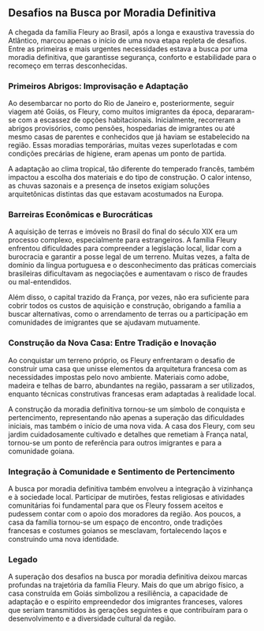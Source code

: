 ## Desafios na Busca por Moradia Definitiva

A chegada da família Fleury ao Brasil, após a longa e exaustiva travessia do Atlântico, marcou apenas o início de uma nova etapa repleta de desafios. Entre as primeiras e mais urgentes necessidades estava a busca por uma moradia definitiva, que garantisse segurança, conforto e estabilidade para o recomeço em terras desconhecidas.

### Primeiros Abrigos: Improvisação e Adaptação

Ao desembarcar no porto do Rio de Janeiro e, posteriormente, seguir viagem até Goiás, os Fleury, como muitos imigrantes da época, depararam-se com a escassez de opções habitacionais. Inicialmente, recorreram a abrigos provisórios, como pensões, hospedarias de imigrantes ou até mesmo casas de parentes e conhecidos que já haviam se estabelecido na região. Essas moradias temporárias, muitas vezes superlotadas e com condições precárias de higiene, eram apenas um ponto de partida.

A adaptação ao clima tropical, tão diferente do temperado francês, também impactou a escolha dos materiais e do tipo de construção. O calor intenso, as chuvas sazonais e a presença de insetos exigiam soluções arquitetônicas distintas das que estavam acostumados na Europa.

### Barreiras Econômicas e Burocráticas

A aquisição de terras e imóveis no Brasil do final do século XIX era um processo complexo, especialmente para estrangeiros. A família Fleury enfrentou dificuldades para compreender a legislação local, lidar com a burocracia e garantir a posse legal de um terreno. Muitas vezes, a falta de domínio da língua portuguesa e o desconhecimento das práticas comerciais brasileiras dificultavam as negociações e aumentavam o risco de fraudes ou mal-entendidos.

Além disso, o capital trazido da França, por vezes, não era suficiente para cobrir todos os custos de aquisição e construção, obrigando a família a buscar alternativas, como o arrendamento de terras ou a participação em comunidades de imigrantes que se ajudavam mutuamente.

### Construção da Nova Casa: Entre Tradição e Inovação

Ao conquistar um terreno próprio, os Fleury enfrentaram o desafio de construir uma casa que unisse elementos da arquitetura francesa com as necessidades impostas pelo novo ambiente. Materiais como adobe, madeira e telhas de barro, abundantes na região, passaram a ser utilizados, enquanto técnicas construtivas francesas eram adaptadas à realidade local.

A construção da moradia definitiva tornou-se um símbolo de conquista e pertencimento, representando não apenas a superação das dificuldades iniciais, mas também o início de uma nova vida. A casa dos Fleury, com seu jardim cuidadosamente cultivado e detalhes que remetiam à França natal, tornou-se um ponto de referência para outros imigrantes e para a comunidade goiana.

### Integração à Comunidade e Sentimento de Pertencimento

A busca por moradia definitiva também envolveu a integração à vizinhança e à sociedade local. Participar de mutirões, festas religiosas e atividades comunitárias foi fundamental para que os Fleury fossem aceitos e pudessem contar com o apoio dos moradores da região. Aos poucos, a casa da família tornou-se um espaço de encontro, onde tradições francesas e costumes goianos se mesclavam, fortalecendo laços e construindo uma nova identidade.

### Legado

A superação dos desafios na busca por moradia definitiva deixou marcas profundas na trajetória da família Fleury. Mais do que um abrigo físico, a casa construída em Goiás simbolizou a resiliência, a capacidade de adaptação e o espírito empreendedor dos imigrantes franceses, valores que seriam transmitidos às gerações seguintes e que contribuíram para o desenvolvimento e a diversidade cultural da região.